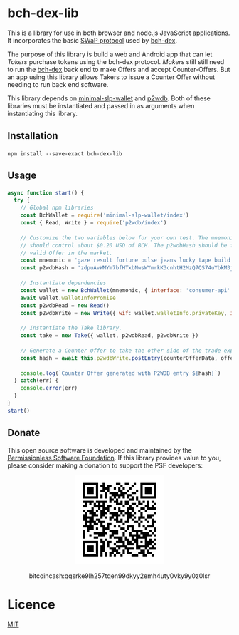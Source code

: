 # bch-dex-lib

This is a library for use in both browser and node.js JavaScript applications. It incorporates the basic [SWaP protocol](https://github.com/vinarmani/swap-protocol/blob/master/swap-protocol-spec.md) used by [bch-dex](https://github.com/Permissionless-Software-Foundation/bch-dex).

The purpose of this library is build a web and Android app that can let *Takers* purchase tokens using the bch-dex protocol. *Makers* still still need to run the [bch-dex](https://github.com/Permissionless-Software-Foundation/bch-dex) back end to make Offers and accept Counter-Offers. But an app using this library allows Takers to issue a Counter Offer without needing to run back end software.

This library depends on [minimal-slp-wallet](https://www.npmjs.com/package/minimal-slp-wallet) and [p2wdb](https://www.npmjs.com/package/p2wdb). Both of these libraries must be instantiated and passed in as arguments when instantiating this library.

## Installation

`npm install --save-exact bch-dex-lib`

## Usage

```js
async function start() {
  try {
    // Global npm libraries
    const BchWallet = require('minimal-slp-wallet/index')
    const { Read, Write } = require('p2wdb/index')

    // Customize the two variables below for your own test. The mnemonic
    // should control about $0.20 USD of BCH. The p2wdbHash should be for a
    // valid Offer in the market.
    const mnemonic = 'gaze result fortune pulse jeans lucky tape build maximum puppy urban size'
    const p2wdbHash = 'zdpuAvWMYm7bfHTxbNwsWYmrkK3cnhtH2MzQ7QS74uYbkM3ja'

    // Instantiate dependencies
    const wallet = new BchWallet(mnemonic, { interface: 'consumer-api' })
    await wallet.walletInfoPromise
    const p2wdbRead = new Read()
    const p2wdbWrite = new Write({ wif: wallet.walletInfo.privateKey, interface: 'consumer-api' })

    // Instantiate the Take library.
    const take = new Take({ wallet, p2wdbRead, p2wdbWrite })

    // Generate a Counter Offer to take the other side of the trade expressed in the Offer.
    const hash = await this.p2wdbWrite.postEntry(counterOfferData, offerData.appId)

    console.log(`Counter Offer generated with P2WDB entry ${hash}`)
  } catch(err) {
    console.error(err)
  }
}
start()
```

## Donate

This open source software is developed and maintained by the [Permissionless Software Foundation](https://psfoundation.cash). If this library provides value to you, please consider making a donation to support the PSF developers:

<div align="center">
<img src="./diagrams/donation-qr.png" />
<p>bitcoincash:qqsrke9lh257tqen99dkyy2emh4uty0vky9y0z0lsr</p>
</div>

# Licence
[MIT](LICENSE.md)
